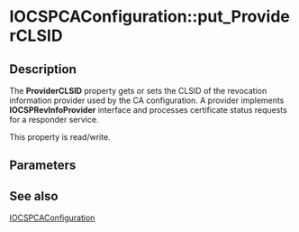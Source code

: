 # IOCSPCAConfiguration::put_ProviderCLSID

## Description

The **ProviderCLSID** property gets or sets the CLSID of the revocation information provider used by the CA configuration. A provider implements **IOCSPRevInfoProvider** interface and processes certificate status requests for a responder service.

This property is read/write.

## Parameters

## See also

[IOCSPCAConfiguration](https://learn.microsoft.com/windows/desktop/api/certadm/nn-certadm-iocspcaconfiguration)